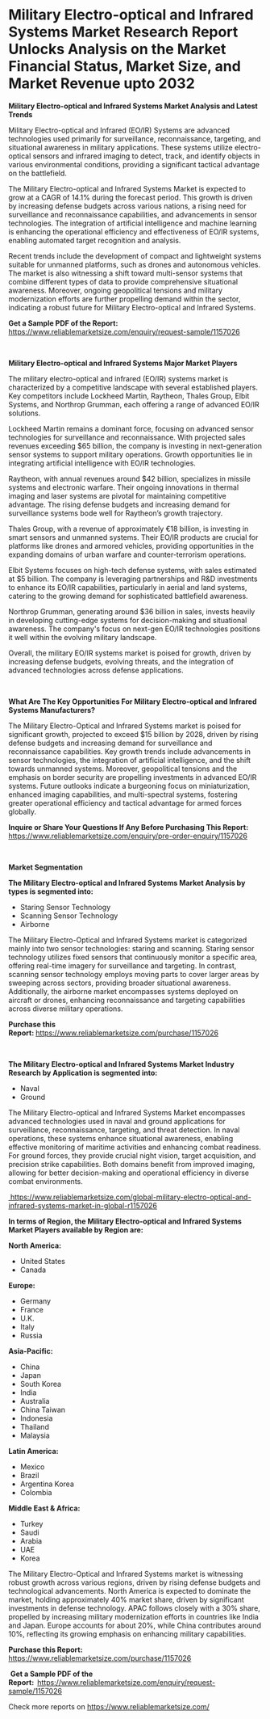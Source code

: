 <p><h1>Military Electro-optical and Infrared Systems Market Research Report Unlocks Analysis on the Market Financial Status, Market Size, and Market Revenue upto 2032</h1></p><p><strong>Military Electro-optical and Infrared Systems Market Analysis and Latest Trends</strong></p>
<p><p>Military Electro-optical and Infrared (EO/IR) Systems are advanced technologies used primarily for surveillance, reconnaissance, targeting, and situational awareness in military applications. These systems utilize electro-optical sensors and infrared imaging to detect, track, and identify objects in various environmental conditions, providing a significant tactical advantage on the battlefield.</p><p>The Military Electro-optical and Infrared Systems Market is expected to grow at a CAGR of 14.1% during the forecast period. This growth is driven by increasing defense budgets across various nations, a rising need for surveillance and reconnaissance capabilities, and advancements in sensor technologies. The integration of artificial intelligence and machine learning is enhancing the operational efficiency and effectiveness of EO/IR systems, enabling automated target recognition and analysis.</p><p>Recent trends include the development of compact and lightweight systems suitable for unmanned platforms, such as drones and autonomous vehicles. The market is also witnessing a shift toward multi-sensor systems that combine different types of data to provide comprehensive situational awareness. Moreover, ongoing geopolitical tensions and military modernization efforts are further propelling demand within the sector, indicating a robust future for Military Electro-optical and Infrared Systems.</p></p>
<p><strong>Get a Sample PDF of the Report:&nbsp;</strong> <a href="https://www.reliablemarketsize.com/enquiry/request-sample/1157026?utm_campaign=2944&utm_medium=2&utm_source=Github&utm_content=ia&utm_term=21032025&utm_id=military-electro-optical-and-infrared-systems">https://www.reliablemarketsize.com/enquiry/request-sample/1157026</a></p>
<p>&nbsp;</p>
<p><strong>Military Electro-optical and Infrared Systems Major Market Players</strong></p>
<p><p>The military electro-optical and infrared (EO/IR) systems market is characterized by a competitive landscape with several established players. Key competitors include Lockheed Martin, Raytheon, Thales Group, Elbit Systems, and Northrop Grumman, each offering a range of advanced EO/IR solutions.</p><p>Lockheed Martin remains a dominant force, focusing on advanced sensor technologies for surveillance and reconnaissance. With projected sales revenues exceeding $65 billion, the company is investing in next-generation sensor systems to support military operations. Growth opportunities lie in integrating artificial intelligence with EO/IR technologies.</p><p>Raytheon, with annual revenues around $42 billion, specializes in missile systems and electronic warfare. Their ongoing innovations in thermal imaging and laser systems are pivotal for maintaining competitive advantage. The rising defense budgets and increasing demand for surveillance systems bode well for Raytheon’s growth trajectory.</p><p>Thales Group, with a revenue of approximately €18 billion, is investing in smart sensors and unmanned systems. Their EO/IR products are crucial for platforms like drones and armored vehicles, providing opportunities in the expanding domains of urban warfare and counter-terrorism operations.</p><p>Elbit Systems focuses on high-tech defense systems, with sales estimated at $5 billion. The company is leveraging partnerships and R&D investments to enhance its EO/IR capabilities, particularly in aerial and land systems, catering to the growing demand for sophisticated battlefield awareness.</p><p>Northrop Grumman, generating around $36 billion in sales, invests heavily in developing cutting-edge systems for decision-making and situational awareness. The company's focus on next-gen EO/IR technologies positions it well within the evolving military landscape.</p><p>Overall, the military EO/IR systems market is poised for growth, driven by increasing defense budgets, evolving threats, and the integration of advanced technologies across defense applications.</p></p>
<p>&nbsp;</p>
<p><strong>What Are The Key Opportunities For Military Electro-optical and Infrared Systems Manufacturers?</strong></p>
<p><p>The Military Electro-Optical and Infrared Systems market is poised for significant growth, projected to exceed $15 billion by 2028, driven by rising defense budgets and increasing demand for surveillance and reconnaissance capabilities. Key growth trends include advancements in sensor technologies, the integration of artificial intelligence, and the shift towards unmanned systems. Moreover, geopolitical tensions and the emphasis on border security are propelling investments in advanced EO/IR systems. Future outlooks indicate a burgeoning focus on miniaturization, enhanced imaging capabilities, and multi-spectral systems, fostering greater operational efficiency and tactical advantage for armed forces globally.</p></p>
<p><strong>Inquire or Share Your Questions If Any Before Purchasing This Report:</strong> <a href="https://www.reliablemarketsize.com/enquiry/pre-order-enquiry/1157026?utm_campaign=2944&utm_medium=2&utm_source=Github&utm_content=ia&utm_term=21032025&utm_id=military-electro-optical-and-infrared-systems">https://www.reliablemarketsize.com/enquiry/pre-order-enquiry/1157026</a></p>
<p>&nbsp;</p>
<p><strong>Market Segmentation</strong></p>
<p><strong>The Military Electro-optical and Infrared Systems Market Analysis by types is segmented into:</strong></p>
<p><ul><li>Staring Sensor Technology</li><li>Scanning Sensor Technology</li><li>Airborne</li></ul></p>
<p><p>The Military Electro-Optical and Infrared Systems market is categorized mainly into two sensor technologies: staring and scanning. Staring sensor technology utilizes fixed sensors that continuously monitor a specific area, offering real-time imagery for surveillance and targeting. In contrast, scanning sensor technology employs moving parts to cover larger areas by sweeping across sectors, providing broader situational awareness. Additionally, the airborne market encompasses systems deployed on aircraft or drones, enhancing reconnaissance and targeting capabilities across diverse military operations.</p></p>
<p><strong>Purchase this Report:&nbsp;</strong><a href="https://www.reliablemarketsize.com/purchase/1157026?utm_campaign=2944&utm_medium=2&utm_source=Github&utm_content=ia&utm_term=21032025&utm_id=military-electro-optical-and-infrared-systems">https://www.reliablemarketsize.com/purchase/1157026</a></p>
<p>&nbsp;</p>
<p><strong>The Military Electro-optical and Infrared Systems Market Industry Research by Application is segmented into:</strong></p>
<p><ul><li>Naval</li><li>Ground</li></ul></p>
<p><p>The Military Electro-optical and Infrared Systems Market encompasses advanced technologies used in naval and ground applications for surveillance, reconnaissance, targeting, and threat detection. In naval operations, these systems enhance situational awareness, enabling effective monitoring of maritime activities and enhancing combat readiness. For ground forces, they provide crucial night vision, target acquisition, and precision strike capabilities. Both domains benefit from improved imaging, allowing for better decision-making and operational efficiency in diverse combat environments.</p></p>
<p><a href="https://www.reliablemarketsize.com/global-military-electro-optical-and-infrared-systems-market-in-global-r1157026?utm_campaign=2944&utm_medium=2&utm_source=Github&utm_content=ia&utm_term=21032025&utm_id=military-electro-optical-and-infrared-systems">&nbsp;https://www.reliablemarketsize.com/global-military-electro-optical-and-infrared-systems-market-in-global-r1157026</a></p>
<p><strong>In terms of Region, the Military Electro-optical and Infrared Systems Market Players available by Region are:</strong></p>
<p>
    <p> <strong> North America: </strong>
        <ul>
            <li>United States</li>
            <li>Canada</li>
        </ul>
        </p> 
    <p> <strong> Europe: </strong>
        <ul>
            <li>Germany</li>
            <li>France</li>
            <li>U.K.</li>
            <li>Italy</li>
            <li>Russia</li>
        </ul>
        </p> 
    <p> <strong> Asia-Pacific: </strong>
        <ul>
            <li>China</li>
            <li>Japan</li>
            <li>South Korea</li>
            <li>India</li>
            <li>Australia</li>
            <li>China Taiwan</li>
            <li>Indonesia</li>
            <li>Thailand</li>
            <li>Malaysia</li>
        </ul>
        </p> 
    <p> <strong> Latin America: </strong>
        <ul>
            <li>Mexico</li>
            <li>Brazil</li>
            <li>Argentina Korea</li>
            <li>Colombia</li>
        </ul>
        </p> 
    <p> <strong> Middle East & Africa: </strong>
        <ul>
            <li>Turkey</li>
            <li>Saudi</li>
            <li>Arabia</li>
            <li>UAE</li>
            <li>Korea</li>
        </ul>
    </p>
    </p>
<p><p>The Military Electro-Optical and Infrared Systems market is witnessing robust growth across various regions, driven by rising defense budgets and technological advancements. North America is expected to dominate the market, holding approximately 40% market share, driven by significant investments in defense technology. APAC follows closely with a 30% share, propelled by increasing military modernization efforts in countries like India and Japan. Europe accounts for about 20%, while China contributes around 10%, reflecting its growing emphasis on enhancing military capabilities.</p></p>
<p><strong>Purchase this Report: </strong><a href="https://www.reliablemarketsize.com/purchase/1157026?utm_campaign=2944&utm_medium=2&utm_source=Github&utm_content=ia&utm_term=21032025&utm_id=military-electro-optical-and-infrared-systems">https://www.reliablemarketsize.com/purchase/1157026</a></p>
<p>&nbsp;<strong>Get a Sample PDF of the Report:&nbsp;&nbsp;</strong><a href="https://www.reliablemarketsize.com/enquiry/request-sample/1157026?utm_campaign=2944&utm_medium=2&utm_source=Github&utm_content=ia&utm_term=21032025&utm_id=military-electro-optical-and-infrared-systems">https://www.reliablemarketsize.com/enquiry/request-sample/1157026</a></p>
<p><strong></strong></p>
<p>Check more reports on <a href="https://www.reliablemarketsize.com/?utm_campaign=2944&utm_medium=2&utm_source=Github&utm_content=ia&utm_term=21032025&utm_id=military-electro-optical-and-infrared-systems">https://www.reliablemarketsize.com/</a></p>